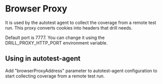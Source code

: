 # Browser Proxy

It is used by the autotest agent to collect the coverage from a remote test run. This proxy converts cookies
into headers that drill needs.

Default port is 7777. You can change it using the DRILL_PROXY_HTTP_PORT environment variable.

## Using in autotest-agent

Add "browserProxyAddress" parameter to autotest-agent configuration to start collecting coverage from a remote
test run.

